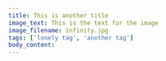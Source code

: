 ```yaml
---
title: This is another title
image_text: This is the text for the image
image_filename: infinity.jpg
tags: ['lonely tag', 'another tag']
body_content:
---
```

